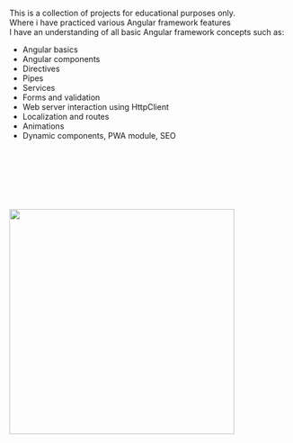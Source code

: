 This is a collection of projects for educational purposes only.<br/>
Where i have practiced various Angular framework features <br/>
I have an understanding of all basic Angular framework concepts such as:
- Angular basics
- Angular components
- Directives
- Pipes
- Services
- Forms and validation
- Web server interaction using HttpClient
- Localization and routes
- Animations
- Dynamic components, PWA module, SEO
<br/>
<br/>
<br/>
<br/>
<img style="margin-top:40px" width=400 src="https://litslink.com/wp-content/uploads/2021/04/what-are-software-engineering-best-practices-d.png" />